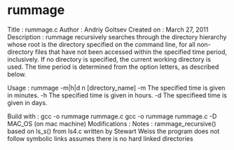 # rummage

  Title          : rummage.c
  Author         : Andriy Goltsev
  Created on     : March 27, 2011
  Description    :  rummage recursively searches through the directory hierarchy whose root is the directory specified
                    on the command line, for all non-directory files that have not been accessed within the specified
                    time period, inclusively. If no directory is specified, the current working directory is used. The
                    time period is determined from the option letters, as described below.

  Usage          : rummage -m|h|d n [directory_name]
                   -m <minutes>
                    The specified time is given in minutes.
                    -h <hours>
                    The specified time is given in hours.
                    -d <days>
                    The specifieed time is given in days.

  Build with     : gcc -o rummage rummage.c
                   gcc -o rummage rummage.c -D MAC_OS (on mac machine)
  Modifications  :
  Notes          : rammage_recursive() based on ls_s() from ls4.c written by Stewart Weiss
                   the program does not follow symbolic links
                   assumes there is no hard linked directories
